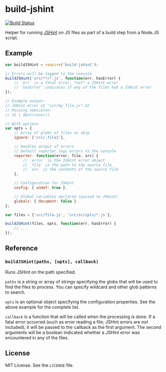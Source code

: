 build-jshint
============

[![Build Status](https://travis-ci.org/conradz/build-jshint.png)](https://travis-ci.org/conradz/build-jshint)

Helper for running [JSHint](http://jshint.com) on JS files as part of a build
step from a Node.JS script.

Example
-------

```js
var buildJSHint = require('build-jshint');

// Errors will be logged to the console
buildJSHint('src/**/*.js', function(err, hasError) {
    // `err` is a fatal error, *not* a JSHint error
    // `hasError` indicates if any of the files had a JSHint error
});

// Example output:
// JSHint error at "src/my_file.js":32
// Missing semicolon.
// 32 | dont(care())

// With options
var opts = {
    // Array of globs of files to skip
    ignore: ['src/.file1'],

    // Handles output of errors
    // Default reporter logs errors to the console
    reporter: function(error, file, src) {
        // `error` is the JSHint error object
        // `file` is the path to the source file
        // `src` is the contents of the source file
    },

    // Configuration for JSHint
    config: { undef: true },

    // Global variables declared (passed to JSHint)
    globals: { document: false }
};

var files = ['src/file.js', 'src/scripts/*.js'];

buildJSHint(files, opts, function(err, hasError) {
    // ...
});
```

Reference
---------

### `buildJSHint(paths, [opts], callback)`

Runs JSHint on the path specified.

`paths` is a string or array of strings specifying the globs that will be used
to find the files to process. You can specify wildcard and other glob patterns
to search.

`opts` is an optional object specifying the configuration properties. See the
above example for the complete list.

`callback` is a function that will be called when the processing is done. If
a fatal error occurred (such as error reading a file; JSHint errors are *not*
included), it will be passed to the callback as the first argument. The second
arguments will be a boolean indicated whether a JSHint error was encountered in
any of the files.

License
-------

MIT License. See the `LICENSE` file.
